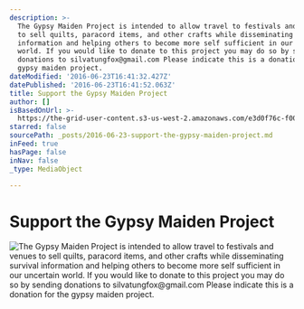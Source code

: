 ```yaml
---
description: >-
  The Gypsy Maiden Project is intended to allow travel to festivals and venues
  to sell quilts, paracord items, and other crafts while disseminating survival
  information and helping others to become more self sufficient in our uncertain
  world. If you would like to donate to this project you may do so by sending
  donations to silvatungfox@gmail.com Please indicate this is a donation for the
  gypsy maiden project.
dateModified: '2016-06-23T16:41:32.427Z'
datePublished: '2016-06-23T16:41:52.063Z'
title: Support the Gypsy Maiden Project
author: []
isBasedOnUrl: >-
  https://the-grid-user-content.s3-us-west-2.amazonaws.com/e3d0f76c-f00b-454a-b029-998fe991f475.jpg
starred: false
sourcePath: _posts/2016-06-23-support-the-gypsy-maiden-project.md
inFeed: true
hasPage: false
inNav: false
_type: MediaObject

---
```

# Support the Gypsy Maiden Project
![The Gypsy Maiden Project is intended to allow travel to festivals and venues to sell quilts, paracord items, and other crafts while disseminating survival information and helping others to become more self sufficient in our uncertain world. If you would like to donate to this project you may do so by sending donations to silvatungfox@gmail.com Please indicate this is a donation for the gypsy maiden project.](https://the-grid-user-content.s3-us-west-2.amazonaws.com/e3d0f76c-f00b-454a-b029-998fe991f475.jpg)